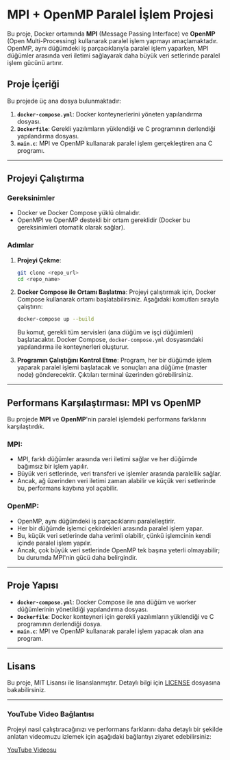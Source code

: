 

# MPI + OpenMP Paralel İşlem Projesi

Bu proje, Docker ortamında **MPI** (Message Passing Interface) ve **OpenMP** (Open Multi-Processing) kullanarak paralel işlem yapmayı amaçlamaktadır. OpenMP, aynı düğümdeki iş parçacıklarıyla paralel işlem yaparken, MPI düğümler arasında veri iletimi sağlayarak daha büyük veri setlerinde paralel işlem gücünü artırır.

## Proje İçeriği

Bu projede üç ana dosya bulunmaktadır:

1. **`docker-compose.yml`**: Docker konteynerlerini yöneten yapılandırma dosyası.
2. **`Dockerfile`**: Gerekli yazılımların yüklendiği ve C programının derlendiği yapılandırma dosyası.
3. **`main.c`**: MPI ve OpenMP kullanarak paralel işlem gerçekleştiren ana C programı.

---

## Projeyi Çalıştırma

### Gereksinimler

- Docker ve Docker Compose yüklü olmalıdır.
- OpenMPI ve OpenMP destekli bir ortam gereklidir (Docker bu gereksinimleri otomatik olarak sağlar).

### Adımlar

1. **Projeyi Çekme**:
    ```bash
    git clone <repo_url>
    cd <repo_name>
    ```

2. **Docker Compose ile Ortamı Başlatma**:
   Projeyi çalıştırmak için, Docker Compose kullanarak ortamı başlatabilirsiniz. Aşağıdaki komutları sırayla çalıştırın:
   
    ```bash
    docker-compose up --build
    ```

    Bu komut, gerekli tüm servisleri (ana düğüm ve işçi düğümleri) başlatacaktır. Docker Compose, `docker-compose.yml` dosyasındaki yapılandırma ile konteynerleri oluşturur.

3. **Programın Çalıştığını Kontrol Etme**:
   Program, her bir düğümde işlem yaparak paralel işlemi başlatacak ve sonuçları ana düğüme (master node) gönderecektir. Çıktıları terminal üzerinden görebilirsiniz.

---

## Performans Karşılaştırması: MPI vs OpenMP

Bu projede **MPI** ve **OpenMP**'nin paralel işlemdeki performans farklarını karşılaştırdık.

### MPI:
- MPI, farklı düğümler arasında veri iletimi sağlar ve her düğümde bağımsız bir işlem yapılır. 
- Büyük veri setlerinde, veri transferi ve işlemler arasında paralellik sağlar.
- Ancak, ağ üzerinden veri iletimi zaman alabilir ve küçük veri setlerinde bu, performans kaybına yol açabilir.

### OpenMP:
- OpenMP, aynı düğümdeki iş parçacıklarını paralelleştirir. 
- Her bir düğümde işlemci çekirdekleri arasında paralel işlem yapar.
- Bu, küçük veri setlerinde daha verimli olabilir, çünkü işlemcinin kendi içinde paralel işlem yapılır.
- Ancak, çok büyük veri setlerinde OpenMP tek başına yeterli olmayabilir; bu durumda MPI'nin gücü daha belirgindir.

---

## Proje Yapısı

- **`docker-compose.yml`**: Docker Compose ile ana düğüm ve worker düğümlerinin yönetildiği yapılandırma dosyası.
- **`Dockerfile`**: Docker konteyneri için gerekli yazılımların yüklendiği ve C programının derlendiği dosya.
- **`main.c`**: MPI ve OpenMP kullanarak paralel işlem yapacak olan ana program.

---

## Lisans

Bu proje, MIT Lisansı ile lisanslanmıştır. Detaylı bilgi için [LICENSE](LICENSE) dosyasına bakabilirsiniz.

---

### YouTube Video Bağlantısı

Projeyi nasıl çalıştıracağınızı ve performans farklarını daha detaylı bir şekilde anlatan videomuzu izlemek için aşağıdaki bağlantıyı ziyaret edebilirsiniz:

[YouTube Videosu](<https://www.youtube.com/watch?v=ELmo7Iyo9ZY>)
